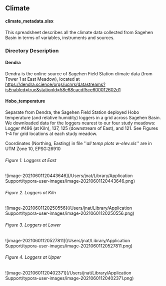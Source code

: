 ## Climate

#### climate_metadata.xlsx

This spreadsheet describes all the climate data collected from Sagehen Basin in terms of variables, instruments and sources.



### Directory Description

#### Dendra

Dendra is the online source of Sagehen Field Station climate data (from Tower 1 at East Meadow), located at https://dendra.science/orgs/ucnrs/datastreams?isEnabled=true&stationId=58e68cacdf5ce600012602d1

#### Hobo_temperature

Separate from Dendra, the Sagehen Field Station deployed Hobo temperature (and relative humidity) loggers in a grid across Sagehen Basin. We downloaded data for the loggers nearest to our four study meadows: Logger #496 (at Kiln), 137, 125 (downstream of East), and 121. See Figures 1-4 for grid locations at each study meadow.

Coordinates (Northing, Easting) in file ''*all temp plots w-elev.xls*'' are in UTM Zone 10, EPSG:26910

###### Figure 1. Loggers at East

![image-20210601120443646](/Users/jnat/Library/Application Support/typora-user-images/image-20210601120443646.png)

###### Figure 2. Loggers at Kiln

![image-20210601120250556](/Users/jnat/Library/Application Support/typora-user-images/image-20210601120250556.png)

###### Figure 3. Loggers at Lower

![image-20210601120527811](/Users/jnat/Library/Application Support/typora-user-images/image-20210601120527811.png)

###### Figure 4. Loggers at Upper

![image-20210601120402371](/Users/jnat/Library/Application Support/typora-user-images/image-20210601120402371.png)